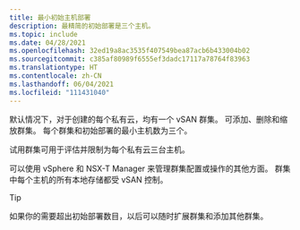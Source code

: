 ```yaml
---
title: 最小初始主机部署
description: 最精简的初始部署是三个主机。
ms.topic: include
ms.date: 04/28/2021
ms.openlocfilehash: 32ed19a8ac3535f407549bea87acb6b433004b02
ms.sourcegitcommit: c385af80989f6555ef3dadc17117a78764f83963
ms.translationtype: HT
ms.contentlocale: zh-CN
ms.lasthandoff: 06/04/2021
ms.locfileid: "111431040"
---
```

<!-- Used in production-ready-deployment-steps.md and concepts-private-clouds-clusters.md -->

默认情况下，对于创建的每个私有云，均有一个 vSAN 群集。 可添加、删除和缩放群集。  每个群集和初始部署的最小主机数为三个。 

试用群集可用于评估并限制为每个私有云三台主机。

可以使用 vSphere 和 NSX-T Manager 来管理群集配置或操作的其他方面。 群集中每个主机的所有本地存储都受 vSAN 控制。

>[!TIP]
>如果你的需要超出初始部署数目，以后可以随时扩展群集和添加其他群集。
